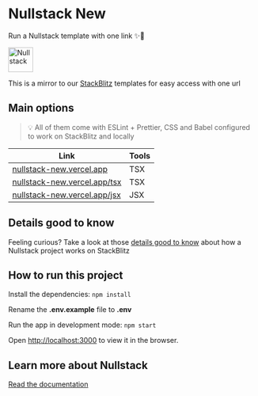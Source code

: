 # Nullstack New

Run a Nullstack template with one link ✨🚀

<img src='https://raw.githubusercontent.com/nullstack/nullstack/master/nullstack.png' height='50' alt='Nullstack' />

This is a mirror to our [StackBlitz](https://stackblitz.com/) templates for easy access with one url

## Main options

> 💡 All of them come with ESLint + Prettier, CSS and Babel configured to work on StackBlitz and locally

| Link                                                                 | Tools |
|----------------------------------------------------------------------|-------|
| [nullstack-new.vercel.app](https://nullstack-new.vercel.app/)        | TSX   |
| [nullstack-new.vercel.app/tsx](https://nullstack-new.vercel.app/tsx) | TSX   |
| [nullstack-new.vercel.app/jsx](https://nullstack-new.vercel.app/jsx) | JSX   |

## Details good to know

Feeling curious? Take a look at those [details good to know](./projects/tsx/README.md#details-good-to-know) about how a Nullstack project works on StackBlitz

## How to run this project

Install the dependencies: `npm install`

Rename the **.env.example** file to **.env**

Run the app in development mode: `npm start`

Open [http://localhost:3000](http://localhost:3000) to view it in the browser.

## Learn more about Nullstack

[Read the documentation](https://nullstack.app/documentation)